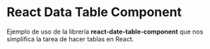 # React Data Table Component

Ejemplo de uso de la librería **react-date-table-component** que nos simplifica la tarea de hacer tablas en React.
